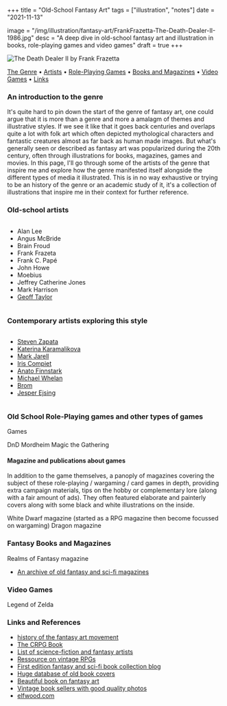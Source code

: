 +++
title = "Old-School Fantasy Art"
tags = ["illustration", "notes"]
date = "2021-11-13"

image = "/img/illustration/fantasy-art/FrankFrazetta-The-Death-Dealer-II-1986.jpg"
desc = "A deep dive in old-school fantasy art and illustration in books, role-playing games and video games"
draft = true
+++

<div class="half">

![The Death Dealer II by Frank Frazetta](/img/illustration/fantasy-art/FrankFrazetta-The-Death-Dealer-II-1986.jpg "The Death Dealer II by Frank Frazetta")

</div>

<div class="table-of-contents">

[The Genre](#an-introduction-to-the-genre) •
[Artists](#contemporary-artists-exploring-this-style) •
[Role-Playing Games](#old-school-role-playing-games-and-other-types-of-games) •
[Books and Magazines](#fantasy-books-and-magazines) •
[Video Games](#video-games) •
[Links](#links-and-references)

</div>

### An introduction to the genre

It's quite hard to pin down the start of the genre of fantasy art, one could argue that it is more than a genre and more a amalagm of themes and illustrative styles. If we see it like that it goes back centuries and overlaps quite a lot with folk art which often depicted mythological characters and fantastic creatures almost as far back as human made images. But what's generally seen or described as fantasy art was popularized during the 20th century, often through illustrations for books, magazines, games and movies. In this page, I'll go through some of the artists of the genre that inspire me and explore how the genre manifested itself alongside the different types of media it illustrated. This is in no way exhaustive or trying to be an history of the genre or an academic study of it, it's a collection of illustrations that inspire me in their context for further reference.

### Old-school artists

<div class="columns medium-padding-bottom no-margin-inside">

- Alan Lee
- Angus McBride
- Brain Froud
- Frank Frazeta
- Frank C. Papé
- John Howe
- Moebius
- Jeffrey Catherine Jones
- Mark Harrison
- [Geoff Taylor](https://geofftaylor-artist.com/)

</div>

### Contemporary artists exploring this style

<div class="columns medium-padding-bottom no-margin-inside">

- [Steven Zapata](https://www.stevenzapata.com/)
- [Katerina Karamalikova](https://www.instagram.com/kara_malikova.art/)
- [Mark Jarell](https://markjarrellart.com)
- [Iris Compiet](https://iriscompiet.art/)
- [Anato Finnstark](https://anto-finnstark.artstation.com/)
- [Michael Whelan](https://www.michaelwhelan.com/)
- [Brom](https://www.bromart.com/)
- [Jesper Ejsing](http://jesperejsing.com/)

</div>

### Old School Role-Playing games and other types of games

Games

DnD
Mordheim
Magic the Gathering

#### Magazine and publications about games

In addition to the game themselves, a panoply of magazines covering the subject of these role-playing / wargaming / card games in depth, providing extra campaign materials, tips on the hobby or complementary lore (along with a fair amount of ads). They often featured elaborate and painterly covers along with some black and white illustrations on the inside.

White Dwarf magazine (started as a RPG magazine then become focussed on wargaming)
Dragon magazine

### Fantasy Books and Magazines

Realms of Fantasy magazine


- [An archive of old fantasy and sci-fi magazines](http://www.luminist.org/archives/SF/)

### Video Games

Legend of Zelda


### Links and References

- [history of the fantasy art movement](http://www.arthistoryarchive.com/arthistory/fantasy/)
- [The CRPG Book](https://crpgbook.wordpress.com/)
- [List of science-fiction and fantasy artists](https://en.wikipedia.org/wiki/List_of_science_fiction_and_fantasy_artists)
- [Ressource on vintage RPGs](https://www.vintagerpg.com/)  
- [First edition fantasy and sci-fi book collection blog](http://firsteditionfantasy.blogspot.com/)  
- [Huge database of old book covers](https://www.coverbrowser.com/)  
- [Beautiful book on fantasy art](https://www.taschen.com/pages/en/catalogue/graphic_design/all/01182/facts.masterpieces_of_fantasy_art.htm)  
- [Vintage book sellers with good quality photos](https://www.lwcurrey.com/)
- [elfwood.com](http://web.archive.org/web/20010622100806/http://elfwood.lysator.liu.se/elfwood.html)
